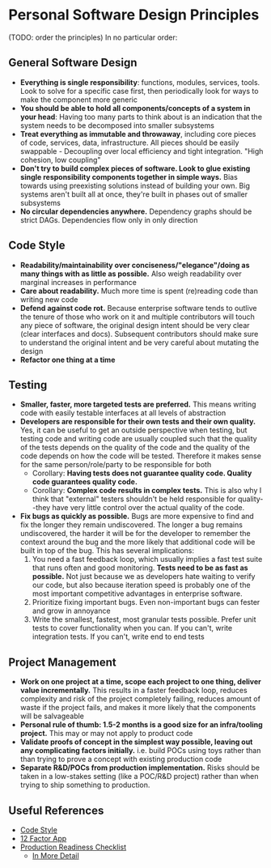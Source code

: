 # Personal Software Design Principles

(TODO: order the principles) In no particular order:

## General Software Design
- __Everything is single responsibility__: functions, modules, services, tools.
  Look to solve for a specific case first, then periodically look for ways to
  make the component more generic
- __You should be able to hold all components/concepts of a system in your
  head__: Having too many parts to think about is an indication that the system
  needs to be decomposed into smaller subsystems
- __Treat everything as immutable and throwaway__, including core pieces of
  code, services, data, infrastructure. All pieces should be easily swappable -
  Decoupling over local efficiency and tight integration. "High cohesion, low
  coupling"
- __Don't try to build complex pieces of software. Look to glue existing single
  responsibility components together in simple ways.__ Bias towards using
  preexisting solutions instead of building your own. Big systems aren't built
  all at once, they're built in phases out of smaller subsystems
- __No circular dependencies anywhere.__ Dependency graphs should be strict
  DAGs.  Dependencies flow only in only direction

## Code Style
- __Readability/maintainability over conciseness/"elegance"/doing as many things
  with as little as possible.__ Also weigh readability over marginal increases
  in performance
- __Care about readability.__ Much more time is spent (re)reading code than
  writing new code
- __Defend against code rot.__ Because enterprise software tends to outlive the
  tenure of those who work on it and multiple contributors will touch any piece
  of software, the original design intent should be very clear (clear interfaces
  and docs). Subsequent contributors should make sure to understand the original
  intent and be very careful about mutating the design
- __Refactor one thing at a time__

## Testing
- __Smaller, faster, more targeted tests are preferred.__ This means writing
  code with easily testable interfaces at all levels of abstraction
- __Developers are responsible for their own tests and their own quality.__ Yes,
  it can be useful to get an outside perspective when testing, but testing code
  and writing code are usually coupled such that the quality of the tests
  depends on the quality of the code and the quality of the code depends on how
  the code will be tested. Therefore it makes sense for the same
  person/role/party to be responsible for both
  - Corollary: __Having tests does not guarantee quality code. Quality code
    guarantees quality code.__
  - Corollary: __Complex code results in complex tests.__ This is also why I
    think that "external" testers shouldn't be held responsible for
    quality--they have very little control over the actual quality of the code.
- __Fix bugs as quickly as possible.__ Bugs are more expensive to find and fix
  the longer they remain undiscovered. The longer a bug remains undiscovered,
  the harder it will be for the developer to remember the context around the bug
  and the more likely that additional code will be built in top of the bug. This
  has several implications:
    1. You need a fast feedback loop, which usually implies a fast test suite
    that runs often and good monitoring. __Tests need to be as fast as possible.__
    Not just because we as developers hate waiting to verify our code, but also
    because iteration speed is probably one of the most important competitive
    advantages in enterprise software.
    1. Prioritize fixing important bugs. Even non-important bugs can fester and
    grow in annoyance
    1. Write the smallest, fastest, most granular tests possible. Prefer unit
    tests to cover functionality when you can. If you can't, write integration
    tests. If you can't, write end to end tests

## Project Management
- __Work on one project at a time, scope each project to one thing, deliver
  value incrementally.__ This results in a faster feedback loop, reduces
  complexity and risk of the project completely failing, reduces amount of waste
  if the project fails, and makes it more likely that the components will be
  salvageable
- __Personal rule of thumb: 1.5-2 months is a good size for an infra/tooling
  project.__ This may or may not apply to product code
- __Validate proofs of concept in the simplest way possible, leaving out any
  complicating factors initially.__ i.e. build POCs using toys rather than than
  trying to prove a concept with existing production code
- __Separate R&D/POCs from production implementation.__ Risks should be taken in
  a low-stakes setting (like a POC/R&D project) rather than when trying to ship
  something to production.

## Useful References
- [Code Style](https://medium.com/coding-skills/clean-code-101-meaningful-names-and-functions-bf450456d90c)
- [12 Factor App](https://12factor.net/)
- [Production Readiness Checklist](https://cdn-images-1.medium.com/max/2400/1*-nYI19LZZKDQjdAx0qhlFw.png)
    - [In More Detail](https://www.gruntwork.io/devops-checklist/)
